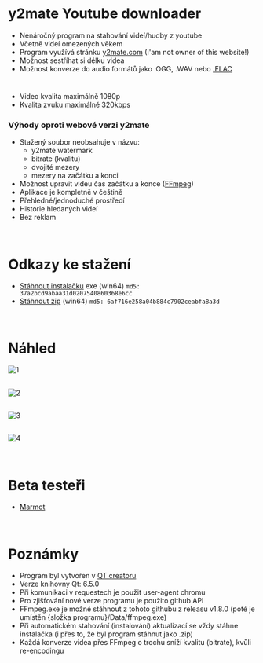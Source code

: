 # y2mate Youtube downloader

- Nenáročný program na stahování videí/hudby z youtube
- Včetně videí omezených věkem
- Program využívá stránku [y2mate.com](https://www.y2mate.com/) (I'am not owner of this website!)
- Možnost sestříhat si délku videa
- Možnost konverze do audio formátů jako .OGG, .WAV nebo [.FLAC](https://cs.wikipedia.org/wiki/Free_Lossless_Audio_Codec)
#
- Video kvalita maximálně 1080p
- Kvalita zvuku maximálně 320kbps

### Výhody oproti webové verzi y2mate
- Stažený soubor neobsahuje v názvu:
  - y2mate watermark
  - bitrate (kvalitu)
  - dvojité mezery
  - mezery na začátku a konci
- Možnost upravit videu čas začátku a konce ([FFmpeg](https://ffmpeg.org/))
- Aplikace je kompletně v češtině
- Přehledné/jednoduché prostředí
- Historie hledaných videí
- Bez reklam

<br/>

# Odkazy ke stažení

- [Stáhnout instalačku](https://github.com/RxiPland/y2mate_desktop/releases/download/v2.2.5/y2mate_setup.exe) exe (win64) `md5: 37a2bcd9abaa31d0207540860368e6cc`
- [Stáhnout zip](https://github.com/RxiPland/y2mate_desktop/releases/download/v2.2.5/y2mate.zip) (win64) `md5: 6af716e258a04b884c7902ceabfa8a3d`


<br/>

# Náhled
![1](https://user-images.githubusercontent.com/82058894/235348520-e9a23985-2f50-42f5-9266-7b60deac006f.png)
##
![2](https://user-images.githubusercontent.com/82058894/227725073-b48f03c0-0bf6-4648-bd3e-f875f9171071.png)
##
![3](https://user-images.githubusercontent.com/82058894/225476745-3c9b024e-3c1b-437b-b0b9-6e3e6f8a4b0b.png)
##
![4](https://user-images.githubusercontent.com/82058894/235348516-ef8511f9-a42b-4908-910e-88ffe532b364.png)

<br/>

# Beta testeři
- [Marmot](https://github.com/MarmotLand)

<br/>

# Poznámky

- Program byl vytvořen v [QT creatoru](https://www.qt.io/product/development-tools)
- Verze knihovny Qt: 6.5.0
- Při komunikaci v requestech je použit user-agent chromu
- Pro zjišťování nové verze programu je použito github API
- FFmpeg.exe je možné stáhnout z tohoto githubu z releasu v1.8.0 (poté je umístěn {složka programu}/Data/ffmpeg.exe)
- Při automatickém stahování (instalování) aktualizací se vždy stáhne instalačka (i přes to, že byl program stáhnut jako .zip)
- Každá konverze videa přes FFmpeg o trochu sníží kvalitu (bitrate), kvůli re-encodingu
